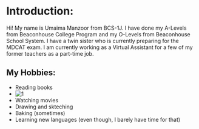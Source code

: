 # Introduction:
Hi! My name is Umaima Manzoor from BCS-1J. I have done my A-Levels from Beaconhouse College Program and my O-Levels from Beaconhouse School System. I have a twin sister who is currently preparing for the MDCAT exam. I am currently working as a Virtual Assistant for a few of my former teachers as a part-time job.


## My Hobbies:
- Reading books
- ![1](https://github.com/user-attachments/assets/62f77781-2137-47dd-9aae-e4dd2ea476cf)
- Watching movies
- Drawing and skteching
- Baking (sometimes)
- Learning new languages (even though, I barely have time for that)
